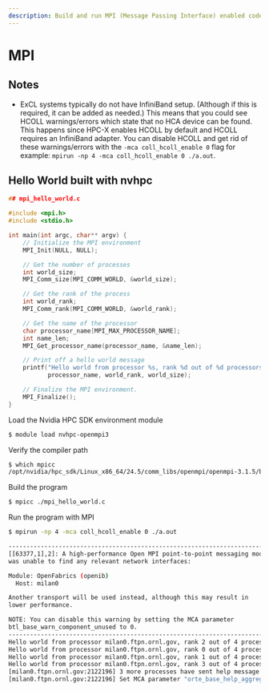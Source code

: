 ```yaml
---
description: Build and run MPI (Message Passing Interface) enabled codes on EXCL
---
```


# MPI

## Notes

- ExCL systems typically do not have InfiniBand setup. (Although if this is required, it can be added as needed.) This means that you could see HCOLL warnings/errors which state that no HCA device can be found. This happens since HPC-X enables HCOLL by default and HCOLL requires an InfiniBand adapter. You can disable HCOLL and get rid of these warnings/errors with the `-mca coll_hcoll_enable 0` flag for example: `mpirun -np 4 -mca coll_hcoll_enable 0 ./a.out`.


## Hello World built with nvhpc

```c
## mpi_hello_world.c

#include <mpi.h>
#include <stdio.h>

int main(int argc, char** argv) {
    // Initialize the MPI environment
    MPI_Init(NULL, NULL);

    // Get the number of processes
    int world_size;
    MPI_Comm_size(MPI_COMM_WORLD, &world_size);

    // Get the rank of the process
    int world_rank;
    MPI_Comm_rank(MPI_COMM_WORLD, &world_rank);

    // Get the name of the processor
    char processor_name[MPI_MAX_PROCESSOR_NAME];
    int name_len;
    MPI_Get_processor_name(processor_name, &name_len);

    // Print off a hello world message
    printf("Hello world from processor %s, rank %d out of %d processors\n",
           processor_name, world_rank, world_size);

    // Finalize the MPI environment.
    MPI_Finalize();
}
```

Load the Nvidia HPC SDK environment module
```bash
$ module load nvhpc-openmpi3
```

Verify the compiler path
```bash
$ which mpicc
/opt/nvidia/hpc_sdk/Linux_x86_64/24.5/comm_libs/openmpi/openmpi-3.1.5/bin/mpicc
```

Build the program
```bash
$ mpicc ./mpi_hello_world.c
```

Run the program with MPI
```bash
$ mpirun -np 4 -mca coll_hcoll_enable 0 ./a.out

--------------------------------------------------------------------------
[[63377,1],2]: A high-performance Open MPI point-to-point messaging module
was unable to find any relevant network interfaces:

Module: OpenFabrics (openib)
  Host: milan0

Another transport will be used instead, although this may result in
lower performance.

NOTE: You can disable this warning by setting the MCA parameter
btl_base_warn_component_unused to 0.
--------------------------------------------------------------------------
Hello world from processor milan0.ftpn.ornl.gov, rank 2 out of 4 processors
Hello world from processor milan0.ftpn.ornl.gov, rank 0 out of 4 processors
Hello world from processor milan0.ftpn.ornl.gov, rank 1 out of 4 processors
Hello world from processor milan0.ftpn.ornl.gov, rank 3 out of 4 processors
[milan0.ftpn.ornl.gov:2122196] 3 more processes have sent help message help-mpi-btl-base.txt / btl:no-nics
[milan0.ftpn.ornl.gov:2122196] Set MCA parameter "orte_base_help_aggregate" to 0 to see all help / error messages

```